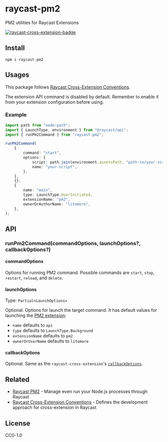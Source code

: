 # raycast-pm2

PM2 utilities for Raycast Extensions

[![raycast-cross-extension-badge]][raycast-cross-extension-link]

## Install

```shell
npm i raycast-pm2
```

## Usages

This package follows [Raycast Cross-Extension Conventions][raycast-cross-extension-link].

The extension API command is disabled by default. Remember to enable it from your extension configuration before using.

### Example

```typescript
import path from "node:path";
import { LaunchType, environment } from "@raycast/api";
import { runPm2Command } from "raycast-pm2";

runPm2Command(
	{
		command: "start",
		options: {
			script: path.join(environment.assetsPath, "path-to/your-script.js"),
			name: "your-script",
		},
	},
	{},
	{
		name: "main",
		type: LaunchType.UserInitiated,
		extensionName: "pm2",
		ownerOrAuthorName: "litomore",
	},
);
```

## API

### runPm2Command(commandOptions, launchOptions?, callbackOptions?)

#### commandOptions

Options for running PM2 command. Possible commands are `start`, `stop`, `restart`, `reload`, and `delete`.

#### launchOptions

Type: `Partial<LaunchOptions>`

Optional. Options for launch the target command. It has default values for launching the [PM2 extension](https://raycast.com/litomore/pm2):

- `name` defaults to `api`
- `type` defaults to `LaunchType.Background`
- `extensionName` defaults to `pm2`
- `ownerOrUserName` defaults to `litomore`

#### callbackOptions

Optional. Same as the `raycast-cross-extension`'s [`callbackOptions`](https://github.com/LitoMore/raycast-cross-extension-conventions?tab=readme-ov-file#callbackoptions).

## Related

- [Raycast PM2](https://raycast.com/litomore/pm2) - Manage even run your Node.js processes through Raycast
- [Raycast Cross-Extension Conventions][raycast-cross-extension-link] - Defines the development approach for cross-extension in Raycast

## License

CC0-1.0

[raycast-cross-extension-badge]: https://shields.io/badge/Raycast-Cross--Extension-eee?labelColor=FF6363&logo=raycast&logoColor=fff&style=flat-square
[raycast-cross-extension-link]: https://github.com/LitoMore/raycast-cross-extension-conventions
